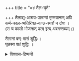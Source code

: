 +++
title = "०४ तैल-घृते"

+++
तैलाद्य्-आश्रय-पात्राणां मृण्मयानाम् अपि  
कर्म-काल-व्यतिरिक्त-काल-स्पर्शे न दोषः ।  
(स च कालो भोजनात् परम् इत्य् अवगन्तव्यम्।)

तैलानां षण्-मासं शुद्धिः ।  
घृतस्य पक्षं शुद्धिः ।

<details><summary>विश्वास-टिप्पनी</summary>

Why?? Old ghee is highly valued and costlier.
</details>
